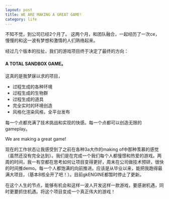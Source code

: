 ```yaml
---
layout: post
title: WE ARE MAKING A GREAT GAME!
category: life
---
```


不知不觉，到公司已经2个月了。
这两个月，和团队融合，一起经历了一次ce，慢慢的和这一波有梦想和激情的人们熟络起来。

经过几个版本的拉扯，我们的游戏项目终于决定了最终的方向：

#### A TOTAL SANDBOX GAME。

这真的是我梦寐以求的项目，

* 过程生成的各种环境
* 过程生成的生物群
* 过程生成的道具
* 完全实时的环境创造
* 风格化渲染风格，全平台发布

每一个点都充满了技术挑战和实现的快感。每一个点都可以创造无限的gameplay。

We are making a great game!

现在的工作状态让我感受到了之前在各种3a大作的making of中那种羡慕的感觉（虽然还没有完全达到）。我们是在完成一个我们每个人都憧憬和热爱的游戏。两周的时间，我一有空都在思考如何让项目变得更好，周末在公司做技术预研，很快的时间推demo。每一个人都饱满的向前推进。应该是从毕业以来，能把我跑得最满大项目，（基本8核全开了吧！）。目前gkENGINE都暂时停止了更新。

在这个人生的节点，能够有机会和这样一波人开发这样一款游戏，要感谢机遇，同时更要抓住机遇。将这个项目变成一个真正伟大的游戏！
